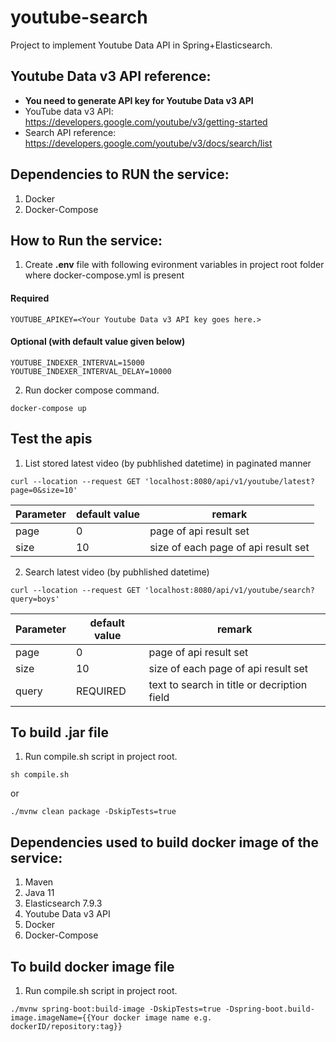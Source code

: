 # youtube-search
Project to implement Youtube Data API in Spring+Elasticsearch.

## Youtube Data v3 API reference:
- **You need to generate API key for Youtube Data v3 API**
- YouTube data v3 API: https://developers.google.com/youtube/v3/getting-started
- Search API reference: https://developers.google.com/youtube/v3/docs/search/list

## Dependencies to RUN the service:
1. Docker
2. Docker-Compose

## How to Run the service:

1. Create **.env** file with following evironment variables in project root folder where docker-compose.yml is present
#### Required
```
YOUTUBE_APIKEY=<Your Youtube Data v3 API key goes here.>
```
#### Optional (with default value given below)
```
YOUTUBE_INDEXER_INTERVAL=15000
YOUTUBE_INDEXER_INTERVAL_DELAY=10000
```
2. Run docker compose command.
```
docker-compose up
```
## Test the apis

1. List stored latest video (by pubhlished datetime) in paginated manner
```
curl --location --request GET 'localhost:8080/api/v1/youtube/latest?page=0&size=10'
```
Parameter	|default value  |	remark
----------|---------------|-------------------------------------
page	    |	     0        | page of api result set
size	    |      10       |	size of each page of api result set

2. Search latest video (by pubhlished datetime)
```
curl --location --request GET 'localhost:8080/api/v1/youtube/search?query=boys'
```
Parameter	|default value  |	remark
----------|---------------|---------------------------------------------
page	    |	     0        | page of api result set
size	    |      10       |	size of each page of api result set
query     |     REQUIRED  | text to search in title or decription field

## To build .jar file
1. Run compile.sh script in project root.
```
sh compile.sh
```
or
```
./mvnw clean package -DskipTests=true
``` 
## Dependencies used to build docker image of the service:
1. Maven
2. Java 11
3. Elasticsearch 7.9.3
4. Youtube Data v3 API
5. Docker
6. Docker-Compose

## To build docker image file
1. Run compile.sh script in project root.
```
./mvnw spring-boot:build-image -DskipTests=true -Dspring-boot.build-image.imageName={{Your docker image name e.g. dockerID/repository:tag}}
```

